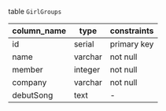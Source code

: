 table `GirlGroups`

| column_name | type    | constraints |
| ----------- | ------- | ----------- |
| id          | serial  | primary key |
| name        | varchar | not null    |
| member      | integer | not null    |
| company     | varchar | not null    |
| debutSong   | text    | -           |
